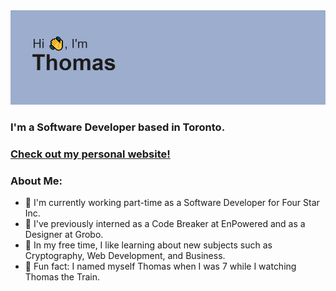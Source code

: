 <img src="./banner.png">

### I'm a Software Developer based in Toronto.

### [Check out my personal website!](https://www.thomasjuhoonkim.me)

### About Me:

- 💼 I'm currently working part-time as a Software Developer for Four Star Inc.
- 🏢 I've previously interned as a Code Breaker at EnPowered and as a Designer at Grobo.
- 📕 In my free time, I like learning about new subjects such as Cryptography, Web Development, and Business.
- 🚂 Fun fact: I named myself Thomas when I was 7 while I watching Thomas the Train.
